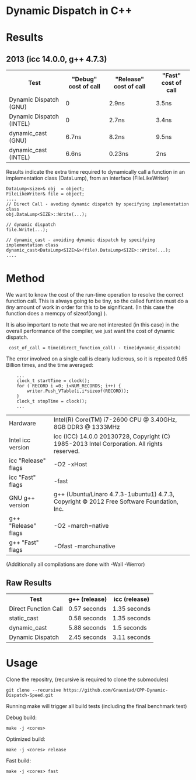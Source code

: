 Dynamic Dispatch in C++
=======================================

Results
=======

2013  (icc 14.0.0, g++ 4.7.3)
------------------------------

<table>
   <tr>
       <th> Test </th> <th> "Debug" cost of call </th> <th> "Release" cost of call </th> <th> "Fast" cost of call </th>
   </tr>
   <tr>
       <td> Dynamic Dispatch (GNU)   </td> <td> 0 </td> <td> 2.9ns </td> <td> 3.5ns </td>

   </tr>
   <tr>
       <td> Dynamic Dispatch (INTEL) </td> <td> 0 </td> <td> 2.7ns </td> <td> 3.4ns </td>
   </tr>
    <tr>
       <td> dynamic_cast (GNU)   </td>  <td> 6.7ns </td>  <td> 8.2ns </td> <td> 9.5ns </td>

   </tr>
   <tr>
       <td> dynamic_cast (INTEL) </td> <td>6.6ns </td> <td> 0.23ns </td> <td> 2ns </td>
   </tr>
</table>

Results indicate the extra time required to dynamically call a function in an implementation class (DataLump), from an interface (FileLikeWriter)

```
DataLump<size>& obj  = object;
FileLikeWriter& file = object;
....
// Direct Call - avoding dynamic dispatch by specifying implementation class
obj.DataLump<SIZE>::Write(...);

// dynamic dispatch
file.Write(...);

// dynamic_cast - avoiding dynamic dispatch by specifying implementation class
dynamic_cast<DataLump<SIZE>&>(file).DataLump<SIZE>::Write(...);
....
```

Method
======

We want to know the cost of the run-time operation to resolve the correct function call. 
This is always going to be tiny, so the called funtion must do a *tiny* amount of work in order for this to be significant.
(In this case the function does a memcpy of sizeof(long) ).

It is also important to note that we are not interested (in this case) in the overall performance of the compiler, we just want the cost of dynamic dispatch.


```
 cost_of_call = time(direct_function_call) - time(dynamic_dispatch)
```

The error involved on a single call is clearly ludicrous, so it is repeated 0.65 Billion times, and the time averaged:

```
    ...
    clock_t startTime = clock();
    for ( RECORD i =0; i<NUM_RECORDS; i++) {
        writer.Push_VTable(i,i*sizeof(RECORD));
    }
    clock_t stopTime = clock();
    ...
```

<table>
<tr>
     <td> Hardware </td> <td> Intel(R) Core(TM) i7-2600 CPU @ 3.40GHz, 8GB DDR3 @ 1333MHz </td>
</tr>
<tr>
    <td> Intel icc version  </td> <td> icc (ICC) 14.0.0 20130728, Copyright (C) 1985-2013 Intel Corporation.  All rights reserved.
 </td>
</tr>
<tr>
    <td> icc "Release" flags </td> <td> -O2 -xHost </td>
</tr>
<tr>
    <td> icc "Fast" flags </td> <td> -fast </td>
</tr>

<tr>
     <td> GNU g++ version </td> <td> g++ (Ubuntu/Linaro 4.7.3-1ubuntu1) 4.7.3, Copyright © 2012 Free Software Foundation, Inc. </td>
</tr>
<tr>
    <td> g++ "Release" flags </td> <td> -O2 -march=native </td>
</tr>
<tr>
    <td> g++ "Fast" flags </td> <td> -Ofast -march=native </td>
</tr>
</table>
(Additionally all compilations are done with -Wall -Werror)


Raw Results
-----------

<table>
<tr>
    <th> Test </th> <th> g++ (release) </th> <th> icc (release) </th> 
</tr>
<tr>
    <td> Direct Function Call </td> <td> 0.57 seconds </td> <td> 1.35 seconds </td>
</tr>
<tr>
    <td> static_cast </td> <td> 0.58 seconds </td> <td> 1.35 seconds </td>
</tr>
<tr>
    <td> dynamic_cast </td> <td> 5.88 seconds </td> <td> 1.5 seconds </td> 
</tr>
<tr>
    <td> Dynamic Dispatch </td> <td> 2.45 seconds </td> <td> 3.11 seconds </td> 
</tr>
</table>


Usage
=====

Clone the repositry, (recursive is required to clone the submodules)

```
git clone --recursive https://github.com/Grauniad/CPP-Dynamic-Dispatch-Speed.git
```

Running make will trigger all build tests (including the final benchmark test)

Debug build:
```
make -j <cores>
```

Optimized build:

```
make -j <cores> release
```

Fast build:

```
make -j <cores> fast
```
